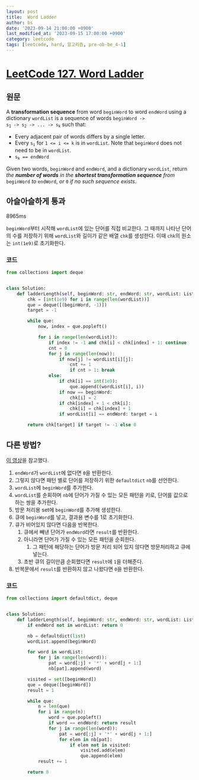 ```yaml
---
layout: post
title:  Word Ladder
author: bs
date: '2023-09-14 21:00:00 +0900'
last_modified_at: '2023-09-15 17:00:00 +0900'
category: leetcode
tags: [leetcode, hard, 알고리즘, pre-ob-be_4-1]
---
```


# [LeetCode 127. Word Ladder](https://leetcode.com/problems/word-ladder/)

## 원문
A **transformation sequence** from word `beginWord` to word `endWord` using a dictionary `wordList` is a sequence of words <code>beginWord -> s<sub>1</sub> -> s<sub>2</sub> -> ... -> s<sub>k</sub></code> such that:

- Every adjacent pair of words differs by a single letter.
- Every <code>s<sub>i</sub></code> for `1 <= i <= k` is in `wordList`. Note that `beginWord` does not need to be in `wordList`.
- <code>s<sub>k</sub> == endWord</code>

Given two words, `beginWord` and `endWord`, and a dictionary `wordList`, return *the **number of words** in the **shortest transformation sequence** from* `beginWord` *to* `endWord`, *or* `0` *if no such sequence exists*.

## 아슬아슬하게 통과
8965ms

`beginWord`부터 시작해 `wordList`에 있는 단어를 직접 비교한다. 그 때까지 나타난 단어의 수를 저장하기 위해 `wordList`와 길이가 같은 배열 `chk`를 생성한다. 이때 `chk`의 원소는 `int(1e9)`로 초기화한다.

### 코드
```python
from collections import deque


class Solution:
    def ladderLength(self, beginWord: str, endWord: str, wordList: List[str]) -> int:
        chk = [int(1e9) for i in range(len(wordList))]
        que = deque([(beginWord, -1)])
        target = -1

        while que:
            now, index = que.popleft()

            for i in range(len(wordList)):
                if index != -1 and chk[i] < chk[index] + 1: continue
                cnt = 0
                for j in range(len(now)):
                    if now[j] != wordList[i][j]:
                        cnt += 1
                        if cnt > 1: break
                else:
                    if chk[i] == int(1e9):
                        que.append((wordList[i], i))
                    if now == beginWord:
                        chk[i] = 2
                    if chk[index] + 1 < chk[i]:
                        chk[i] = chk[index] + 1
                    if wordList[i] == endWord: target = i

        return chk[target] if target != -1 else 0
```

## 다른 방법?
[이 영상](https://www.youtube.com/watch?v=h9iTnkgv05E)을 참고했다.

1. `endWord`가 `wordList`에 없다면 `0`을 반환한다.
2. 그렇지 않다면 패턴 별로 단어를 저장하기 위한 `defaultdict` `nb`를 선언한다.
3. `wordList`에 `beginWord`를 추가한다.
4. `wordList`를 순회하며 `nb`에 단어가 가질 수 있는 모든 패턴을 키로, 단어를 값으로 하는 쌍을 추가한다.
5. 방문 처리용 set에 `beginWord`를 추가해 생성한다.
6. 큐에 `beginWord`를 넣고, 결과용 변수를 1로 초기화한다.
7. 큐가 비어있지 않다면 다음을 반복한다.
    1. 큐에서 빼낸 단어가 `endWord`라면 `result`를 반환한다.
    2. 아니라면 단어가 가질 수 있는 모든 패턴을 순회한다.
        1. 그 패턴에 해당하는 단어가 방문 처리 되어 있지 않다면 방문처리하고 큐에 넣는다.
    3. 초반 큐의 길이만큼 순회했다면 `result`에 `1`을 더해준다.
8. 반복문에서 `result`를 반환하지 않고 나왔다면 `0`을 반환한다.

### 코드
```python
from collections import defaultdict, deque


class Solution:
    def ladderLength(self, beginWord: str, endWord: str, wordList: List[str]) -> int:
        if endWord not in wordList: return 0

        nb = defaultdict(list)
        wordList.append(beginWord)

        for word in wordList:
            for j in range(len(word)):
                pat = word[:j] + '*' + word[j + 1:]
                nb[pat].append(word)

        visited = set([beginWord])
        que = deque([beginWord])
        result = 1

        while que:
            n = len(que)
            for i in range(n):
                word = que.popleft()
                if word == endWord: return result
                for j in range(len(word)):
                    pat = word[:j] + '*' + word[j + 1:]
                    for elem in nb[pat]:
                        if elem not in visited:
                            visited.add(elem)
                            que.append(elem)
            result += 1

        return 0
```